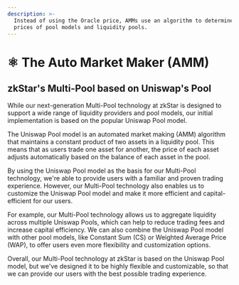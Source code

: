 ```yaml
---
description: >-
  Instead of using the Oracle price, AMMs use an algorithm to determine the
  prices of pool models and liquidity pools.
---
```


# ⚛ The Auto Market Maker (AMM)

## zkStar's Multi-Pool based on Uniswap's Pool

While our next-generation Multi-Pool technology at zkStar is designed to support a wide range of liquidity providers and pool models, our initial implementation is based on the popular Uniswap Pool model.

The Uniswap Pool model is an automated market making (AMM) algorithm that maintains a constant product of two assets in a liquidity pool. This means that as users trade one asset for another, the price of each asset adjusts automatically based on the balance of each asset in the pool.

By using the Uniswap Pool model as the basis for our Multi-Pool technology, we're able to provide users with a familiar and proven trading experience. However, our Multi-Pool technology also enables us to customize the Uniswap Pool model and make it more efficient and capital-efficient for our users.

For example, our Multi-Pool technology allows us to aggregate liquidity across multiple Uniswap Pools, which can help to reduce trading fees and increase capital efficiency. We can also combine the Uniswap Pool model with other pool models, like Constant Sum (CS) or Weighted Average Price (WAP), to offer users even more flexibility and customization options.

Overall, our Multi-Pool technology at zkStar is based on the Uniswap Pool model, but we've designed it to be highly flexible and customizable, so that we can provide our users with the best possible trading experience.
